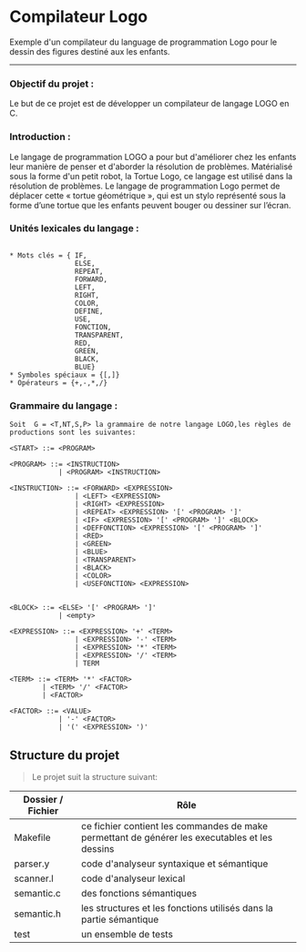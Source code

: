 # Compilateur Logo
Exemple d'un compilateur du language de programmation Logo pour le dessin des figures destiné aux les enfants.
___

### __Objectif du projet :__
Le but de ce projet est de développer un compilateur de langage LOGO en C.

### __Introduction :__
Le langage de programmation LOGO a pour but d'améliorer chez les enfants leur manière de penser et d'aborder la résolution de problèmes. Matérialisé sous la forme d'un petit robot, la Tortue Logo, ce langage est utilisé dans la résolution de problèmes. Le langage de programmation Logo permet de déplacer cette « tortue géométrique », qui est un stylo représenté sous la forme d’une tortue que les enfants peuvent bouger ou dessiner sur l’écran.

### __Unités lexicales du langage :__
```

* Mots clés = { IF,
                ELSE,
                REPEAT,
                FORWARD,
                LEFT,
                RIGHT,
                COLOR,
                DEFINE,
                USE,
                FONCTION,
                TRANSPARENT,
                RED,
                GREEN,
                BLACK,
                BLUE}
* Symboles spéciaux = {[,]}
* Opérateurs = {+,-,*,/}
```
### __Grammaire du langage :__


```
Soit  G = <T,NT,S,P> la grammaire de notre langage LOGO,les règles de productions sont les suivantes:

<START> ::= <PROGRAM>

<PROGRAM> ::= <INSTRUCTION>
            | <PROGRAM> <INSTRUCTION>

<INSTRUCTION> ::= <FORWARD> <EXPRESSION>
                | <LEFT> <EXPRESSION>
                | <RIGHT> <EXPRESSION>
                | <REPEAT> <EXPRESSION> '[' <PROGRAM> ']'
                | <IF> <EXPRESSION> '[' <PROGRAM> ']' <BLOCK>
                | <DEFFONCTION> <EXPRESSION> '[' <PROGRAM> ']'
                | <RED>
                | <GREEN>
                | <BLUE>
                | <TRANSPARENT>
                | <BLACK>
                | <COLOR>
                | <USEFONCTION> <EXPRESSION>
                

<BLOCK> ::= <ELSE> '[' <PROGRAM> ']'
            | <empty>

<EXPRESSION> ::= <EXPRESSION> '+' <TERM>
                | <EXPRESSION> '-' <TERM>
                | <EXPRESSION> '*' <TERM>
                | <EXPRESSION> '/' <TERM>
                | TERM

<TERM> ::= <TERM> '*' <FACTOR>
        | <TERM> '/' <FACTOR>
        | <FACTOR>

<FACTOR> ::= <VALUE>
            | '-' <FACTOR>
            | '(' <EXPRESSION> ')'

```




## **Structure du projet**

>Le projet suit la structure suivant:

| Dossier / Fichier | Rôle                                                         |
| ----------------- | ------------------------------------------------------------ |
| Makefile          | ce fichier contient les commandes de make permettant de générer les executables et les dessins |
| parser.y            | code d'analyseur syntaxique et sémantique                    |
| scanner.l            | code d'analyseur lexical                                     |
| semantic.c    | des fonctions sémantiques                                         |
| semantic.h       | les structures et les fonctions utilisés dans la partie sémantique |
| test           | un ensemble de tests                                           |